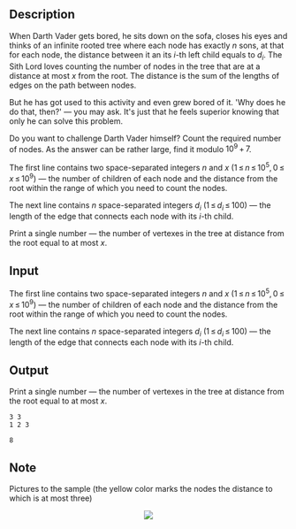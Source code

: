 ## Description

<div><p>When Darth Vader gets bored, he sits down on the sofa, closes his eyes and thinks of an infinite rooted tree where each node has exactly <span class="tex-span"><i>n</i></span> sons, at that for each node, the distance between it an its <span class="tex-span"><i>i</i></span>-th left child equals to <span class="tex-span"><i>d</i><sub class="lower-index"><i>i</i></sub></span>. The Sith Lord loves counting the number of nodes in the tree that are at a distance at most <span class="tex-span"><i>x</i></span> from the root. The distance is the sum of the lengths of edges on the path between nodes.</p><p>But he has got used to this activity and even grew bored of it. 'Why does he do that, then?' — you may ask. It's just that he feels superior knowing that only he can solve this problem. </p><p>Do you want to challenge Darth Vader himself? Count the required number of nodes. As the answer can be rather large, find it modulo <span class="tex-span">10<sup class="upper-index">9</sup> + 7</span>.</p></div><div class="input-specification"><p>The first line contains two space-separated integers <span class="tex-span"><i>n</i></span> and <span class="tex-span"><i>x</i></span> (<span class="tex-span">1 ≤ <i>n</i> ≤ 10<sup class="upper-index">5</sup>, 0 ≤ <i>x</i> ≤ 10<sup class="upper-index">9</sup></span>) — the number of children of each node and the distance from the root within the range of which you need to count the nodes.</p><p>The next line contains <span class="tex-span"><i>n</i></span> space-separated integers <span class="tex-span"><i>d</i><sub class="lower-index"><i>i</i></sub></span> (<span class="tex-span">1 ≤ <i>d</i><sub class="lower-index"><i>i</i></sub> ≤ 100</span>) — the length of the edge that connects each node with its <span class="tex-span"><i>i</i></span>-th child.</p></div><div class="output-specification"><p>Print a single number — the number of vertexes in the tree at distance from the root equal to at most <span class="tex-span"><i>x</i></span>. </p></div>

## Input

<p>The first line contains two space-separated integers <span class="tex-span"><i>n</i></span> and <span class="tex-span"><i>x</i></span> (<span class="tex-span">1 ≤ <i>n</i> ≤ 10<sup class="upper-index">5</sup>, 0 ≤ <i>x</i> ≤ 10<sup class="upper-index">9</sup></span>) — the number of children of each node and the distance from the root within the range of which you need to count the nodes.</p><p>The next line contains <span class="tex-span"><i>n</i></span> space-separated integers <span class="tex-span"><i>d</i><sub class="lower-index"><i>i</i></sub></span> (<span class="tex-span">1 ≤ <i>d</i><sub class="lower-index"><i>i</i></sub> ≤ 100</span>) — the length of the edge that connects each node with its <span class="tex-span"><i>i</i></span>-th child.</p>

## Output

<p>Print a single number — the number of vertexes in the tree at distance from the root equal to at most <span class="tex-span"><i>x</i></span>. </p>





```input1
3 3
1 2 3

```




```output1
8

```



## Note

<p>Pictures to the sample (the yellow color marks the nodes the distance to which is at most three)</p><center> <img class="tex-graphics" src="file://qPNkV7zx.png" style="max-width: 100.0%;max-height: 100.0%;"> </center>
